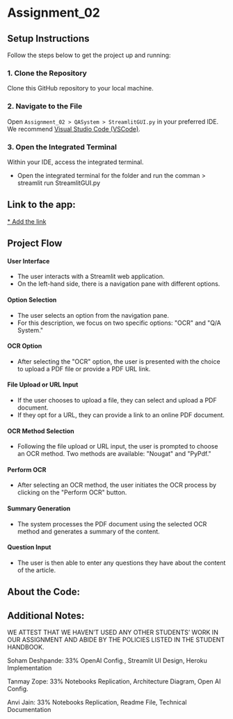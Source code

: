 # Assignment_02

## Setup Instructions

Follow the steps below to get the project up and running:

### 1. Clone the Repository
Clone this GitHub repository to your local machine.

### 2. Navigate to the File
Open `Assignment_02 > QASystem > StreamlitGUI.py` in your preferred IDE. We recommend [Visual Studio Code (VSCode)](https://code.visualstudio.com/).

### 3. Open the Integrated Terminal
Within your IDE, access the integrated terminal.
* Open the integrated terminal for the folder and run the comman > streamlit run StreamlitGUI.py

Link to the app:
-----------------

[* Add the link](https://ocrsystem.streamlit.app/)

Project Flow
-----------------

#### User Interface

- The user interacts with a Streamlit web application.
- On the left-hand side, there is a navigation pane with different options.

#### Option Selection

- The user selects an option from the navigation pane.
- For this description, we focus on two specific options: "OCR" and "Q/A System."

#### OCR Option

- After selecting the "OCR" option, the user is presented with the choice to upload a PDF file or provide a PDF URL link.

#### File Upload or URL Input

- If the user chooses to upload a file, they can select and upload a PDF document.
- If they opt for a URL, they can provide a link to an online PDF document.

#### OCR Method Selection

- Following the file upload or URL input, the user is prompted to choose an OCR method. Two methods are available: "Nougat" and "PyPdf."

#### Perform OCR

- After selecting an OCR method, the user initiates the OCR process by clicking on the "Perform OCR" button.

#### Summary Generation

- The system processes the PDF document using the selected OCR method and generates a summary of the content.

#### Question Input

- The user is then able to enter any questions they have about the content of the article.

About the Code:
-----------------

Additional Notes:
---------------
WE ATTEST THAT WE HAVEN’T USED ANY OTHER STUDENTS’ WORK IN OUR ASSIGNMENT AND ABIDE BY THE POLICIES LISTED IN THE STUDENT HANDBOOK.

Soham Deshpande: 33%
OpenAI Config., Streamlit UI Design, Heroku Implementation

Tanmay Zope: 33%
Notebooks Replication, Architecture Diagram, Open AI Config.

Anvi Jain: 33%
Notebooks Replication, Readme File, Technical Documentation


